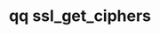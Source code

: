 ---
category: ssl
command: ssl_get_ciphers
optional_options: []
permalink: /qq-cli-command-guide/ssl/ssl_get_ciphers.html
positional_options: []
sidebar: qq_cli_command_reference_sidebar
summary: This section explains how to use the <code>qq ssl_get_ciphers</code> command.
synopsis: Get SSL cipher suites for the TLS 1.2 and 1.3 protocols.
title: qq ssl_get_ciphers
usage: qq ssl_get_ciphers [-h]
zendesk_source: qq CLI Command Guide

---